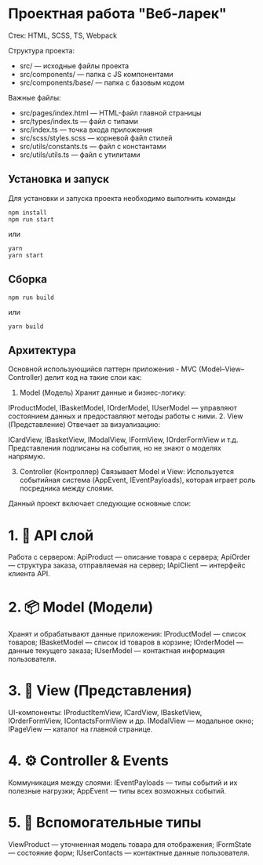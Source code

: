 # Проектная работа "Веб-ларек"

Стек: HTML, SCSS, TS, Webpack

Структура проекта:
- src/ — исходные файлы проекта
- src/components/ — папка с JS компонентами
- src/components/base/ — папка с базовым кодом

Важные файлы:
- src/pages/index.html — HTML-файл главной страницы
- src/types/index.ts — файл с типами
- src/index.ts — точка входа приложения
- src/scss/styles.scss — корневой файл стилей
- src/utils/constants.ts — файл с константами
- src/utils/utils.ts — файл с утилитами

## Установка и запуск
Для установки и запуска проекта необходимо выполнить команды

```
npm install
npm run start
```

или

```
yarn
yarn start
```
## Сборка

```
npm run build
```

или

```
yarn build
```
## Архитектура

Основной использующийся паттерн приложения - MVC (Model–View–Controller) делит код на такие слои как:
1. Model (Модель)
Хранит данные и бизнес-логику:

IProductModel, IBasketModel, IOrderModel, IUserModel — управляют состоянием данных и предоставляют методы работы с ними.
2. View (Представление)
Отвечает за визуализацию:

ICardView, IBasketView, IModalView, IFormView, IOrderFormView и т.д.
Представления подписаны на события, но не знают о моделях напрямую.

3. Controller (Контроллер)
Связывает Model и View:
Используется событийная система (AppEvent, IEventPayloads), которая играет роль посредника между слоями.

Данный проект включает следующие основные слои:

# 1. 📡 API слой
Работа с сервером:
ApiProduct — описание товара с сервера;
ApiOrder — структура заказа, отправляемая на сервер;
IApiClient — интерфейс клиента API.

# 2. 📦 Model (Модели)
Хранят и обрабатывают данные приложения:
IProductModel — список товаров;
IBasketModel — список id товаров в корзине;
IOrderModel — данные текущего заказа;
IUserModel — контактная информация пользователя.

# 3. 🎨 View (Представления)
UI-компоненты:
IProductItemView, ICardView, IBasketView, IOrderFormView, IContactsFormView и др.
IModalView — модальное окно;
IPageView — каталог на главной странице.

# 4. ⚙ Controller & Events
Коммуникация между слоями:
IEventPayloads — типы событий и их полезные нагрузки;
AppEvent — типы всех возможных событий.

# 5. 🧩 Вспомогательные типы
ViewProduct — уточненная модель товара для отображения;
IFormState — состояние форм;
IUserContacts — контактные данные пользователя.